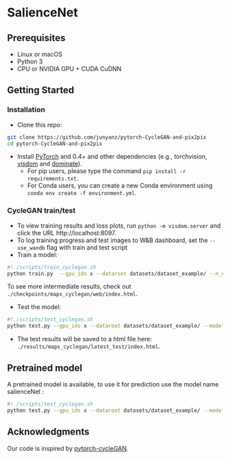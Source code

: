 # SalienceNet


## Prerequisites
- Linux or macOS
- Python 3
- CPU or NVIDIA GPU + CUDA CuDNN

## Getting Started
### Installation

- Clone this repo:
```bash
git clone https://github.com/junyanz/pytorch-CycleGAN-and-pix2pix
cd pytorch-CycleGAN-and-pix2pix
```

- Install [PyTorch](http://pytorch.org) and 0.4+ and other dependencies (e.g., torchvision, [visdom](https://github.com/facebookresearch/visdom) and [dominate](https://github.com/Knio/dominate)).
  - For pip users, please type the command `pip install -r requirements.txt`.
  - For Conda users, you can create a new Conda environment using `conda env create -f environment.yml`.

### CycleGAN train/test

- To view training results and loss plots, run `python -m visdom.server` and click the URL http://localhost:8097.
- To log training progress and test images to W&B dashboard, set the `--use_wandb` flag with train and test script
- Train a model:
```bash
#!./scripts/train_cyclegan.sh
python train.py  --gpu_ids x --dataroot datasets/dataset_example/ --n_epochs xxx  --model cycle_gan --gan_mode LSSSIMGRAD --input_nc 1 --output_nc 1 --name modelname --wcrit1 0.2 --wcrit2 0.2 --wcrit3 0.6
```
To see more intermediate results, check out `./checkpoints/maps_cyclegan/web/index.html`.
- Test the model:
```bash
#!./scripts/test_cyclegan.sh
python test.py --gpu_ids x --dataroot datasets/dataset_example/ --model cycle_gan --input_nc 1 --output_nc 1 --name modelname

```
- The test results will be saved to a html file here: `./results/maps_cyclegan/latest_test/index.html`.

## Pretrained model
A pretrained model is available, to use it for prediction use the model name salienceNet :

```bash
#!./scripts/test_cyclegan.sh
python test.py --gpu_ids x --dataroot datasets/dataset_example/ --model cycle_gan --input_nc 1 --output_nc 1 --name salienceNet

```


## Acknowledgments
Our code is inspired by [pytorch-cycleGAN](https://github.com/junyanz/pytorch-CycleGAN-and-pix2pix).
